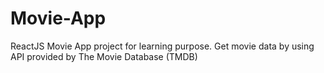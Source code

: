 # Movie-App
ReactJS Movie App project for learning purpose. Get movie data by using API provided by The Movie Database (TMDB)
